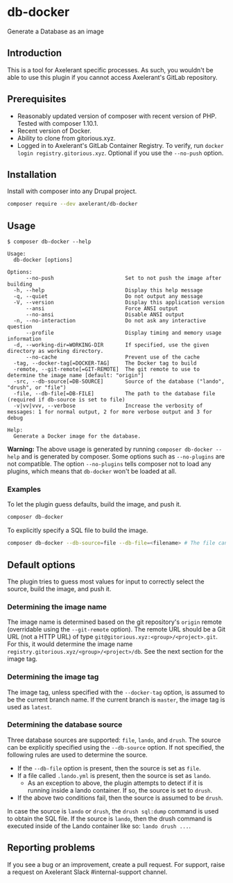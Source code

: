 # db-docker
Generate a Database as an image

## Introduction

This is a tool for Axelerant specific processes. As such, you wouldn't be able to use this plugin if you cannot access Axelerant's GitLab repository.

## Prerequisites

* Reasonably updated version of composer with recent version of PHP. Tested with composer 1.10.1.
* Recent version of Docker.
* Ability to clone from gitorious.xyz.
* Logged in to Axelerant's GitLab Container Registry. To verify, run `docker login registry.gitorious.xyz`. Optional if you use the `--no-push` option.

## Installation

Install with composer into any Drupal project.

```bash
composer require --dev axelerant/db-docker
```

## Usage

```
$ composer db-docker --help

Usage:
  db-docker [options]

Options:
      --no-push                       Set to not push the image after building
  -h, --help                          Display this help message
  -q, --quiet                         Do not output any message
  -V, --version                       Display this application version
      --ansi                          Force ANSI output
      --no-ansi                       Disable ANSI output
  -n, --no-interaction                Do not ask any interactive question
      --profile                       Display timing and memory usage information
  -d, --working-dir=WORKING-DIR       If specified, use the given directory as working directory.
      --no-cache                      Prevent use of the cache
  -tag, --docker-tag[=DOCKER-TAG]     The Docker tag to build
  -remote, --git-remote[=GIT-REMOTE]  The git remote to use to determine the image name [default: "origin"]
  -src, --db-source[=DB-SOURCE]       Source of the database ("lando", "drush", or "file")
  -file, --db-file[=DB-FILE]          The path to the database file (required if db-source is set to file)
  -v|vv|vvv, --verbose                Increase the verbosity of messages: 1 for normal output, 2 for more verbose output and 3 for debug

Help:
  Generate a Docker image for the database.
```

**Warning:** The above usage is generated by running `composer db-docker --help` and is generated by composer. Some options such as `--no-plugins` are not compatible. The option `--no-plugins` tells composer not to load any plugins, which means that `db-docker` won't be loaded at all.

### Examples

To let the plugin guess defaults, build the image, and push it.

```bash
composer db-docker
```

To explicitly specify a SQL file to build the image.

```bash
composer db-docker --db-source=file --db-file=<filename> # The file can either be plain SQL or gzipped.
```

## Default options

The plugin tries to guess most values for input to correctly select the source, build the image, and push it.

### Determining the image name

The image name is determined based on the git repository's `origin` remote (overridable using the `--git-remote` option). The remote URL should be a Git URL (not a HTTP URL) of type `git@gitorious.xyz:<group>/<project>.git`. For this, it would determine the image name `registry.gitorious.xyz/<group>/<project>/db`. See the next section for the image tag.

### Determining the image tag

The image tag, unless specified with the `--docker-tag` option, is assumed to be the current branch name. If the current branch is `master`, the image tag is used as `latest`.

### Determining the database source

Three database sources are supported: `file`, `lando`, and `drush`. The source can be explicitly specified using the `--db-source` option. If not specified, the following rules are used to determine the source.
* If the `--db-file` option is present, then the source is set as `file`.
* If a file called `.lando.yml` is present, then the source is set as `lando`.
  * As an exception to above, the plugin attempts to detect if it is running inside a lando container. If so, the source is set to `drush`.
* If the above two conditions fail, then the source is assumed to be `drush`.

In case the source is `lando` or `drush`, the `drush sql:dump` command is used to obtain the SQL file. If the source is `lando`, then the drush command is executed inside of the Lando container like so: `lando drush ...`.

## Reporting problems

If you see a bug or an improvement, create a pull request. For support, raise a request on Axelerant Slack #internal-support channel.
